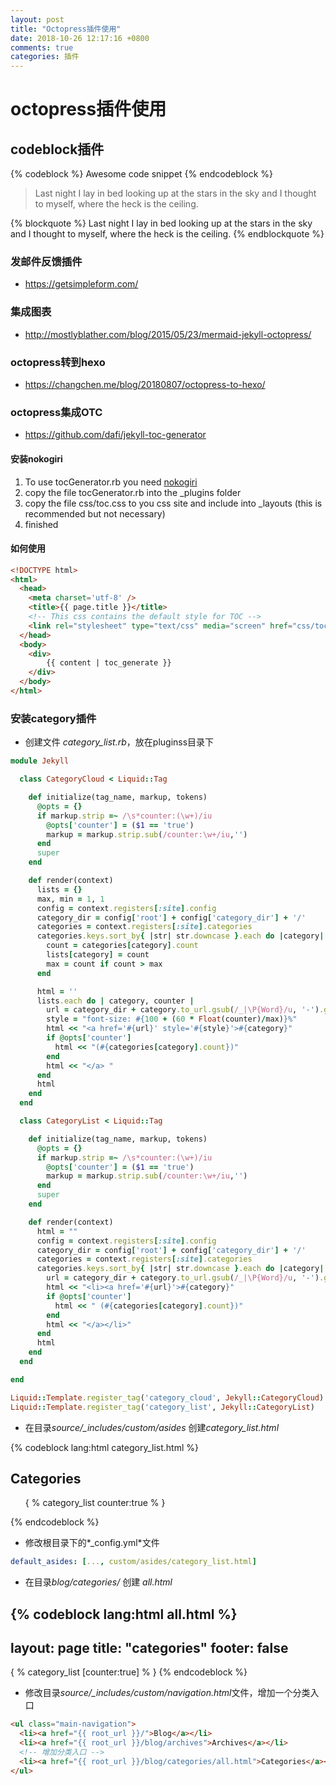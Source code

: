 ```yaml
---
layout: post
title: "Octopress插件使用"
date: 2018-10-26 12:17:16 +0800
comments: true
categories: 插件
---
```


# octopress插件使用

## codeblock插件
{% codeblock %}
Awesome code snippet
{% endcodeblock %}

<!-- more -->

> Last night I lay in bed looking up at the stars in the sky and I thought to myself, where the heck is the ceiling.

{% blockquote %}
Last night I lay in bed looking up at the stars in the sky and I thought to myself, where the heck is the ceiling.
{% endblockquote %}


### 发邮件反馈插件
* https://getsimpleform.com/

### 集成图表
* http://mostlyblather.com/blog/2015/05/23/mermaid-jekyll-octopress/

### octopress转到hexo
* https://changchen.me/blog/20180807/octopress-to-hexo/

### octopress集成OTC
* https://github.com/dafi/jekyll-toc-generator

#### 安装nokogiri
1. To use tocGenerator.rb you need [nokogiri](http://www.nokogiri.org/)
2. copy the file tocGenerator.rb into the _plugins folder
3. copy the file css/toc.css to you css site and include into _layouts (this is recommended but not necessary)
4. finished

#### 如何使用

```html source/_layout/default.html
<!DOCTYPE html>
<html>
  <head>
    <meta charset='utf-8' />
    <title>{{ page.title }}</title>
    <!-- This css contains the default style for TOC -->
    <link rel="stylesheet" type="text/css" media="screen" href="css/toc.css">
  </head>
  <body>
    <div>
        {{ content | toc_generate }}
    </div>
  </body>
</html>
```

### 安装category插件
- 创建文件 *category_list.rb*，放在pluginss目录下

```ruby plugins/category_list.rb
module Jekyll

  class CategoryCloud < Liquid::Tag

    def initialize(tag_name, markup, tokens)
      @opts = {}
      if markup.strip =~ /\s*counter:(\w+)/iu
        @opts['counter'] = ($1 == 'true')
        markup = markup.strip.sub(/counter:\w+/iu,'')
      end
      super
    end

    def render(context)
      lists = {}
      max, min = 1, 1
      config = context.registers[:site].config
      category_dir = config['root'] + config['category_dir'] + '/'
      categories = context.registers[:site].categories
      categories.keys.sort_by{ |str| str.downcase }.each do |category|
        count = categories[category].count
        lists[category] = count
        max = count if count > max
      end

      html = ''
      lists.each do | category, counter |
        url = category_dir + category.to_url.gsub(/_|\P{Word}/u, '-').gsub(/-{2,}/u, '-').downcase
        style = "font-size: #{100 + (60 * Float(counter)/max)}%"
        html << "<a href='#{url}' style='#{style}'>#{category}"
        if @opts['counter']
          html << "(#{categories[category].count})"
        end
        html << "</a> "
      end
      html
    end
  end

  class CategoryList < Liquid::Tag

    def initialize(tag_name, markup, tokens)
      @opts = {}
      if markup.strip =~ /\s*counter:(\w+)/iu
        @opts['counter'] = ($1 == 'true')
        markup = markup.strip.sub(/counter:\w+/iu,'')
      end
      super
    end

    def render(context)
      html = ""
      config = context.registers[:site].config
      category_dir = config['root'] + config['category_dir'] + '/'
      categories = context.registers[:site].categories
      categories.keys.sort_by{ |str| str.downcase }.each do |category|
        url = category_dir + category.to_url.gsub(/_|\P{Word}/u, '-').gsub(/-{2,}/u, '-').downcase
        html << "<li><a href='#{url}'>#{category}"
        if @opts['counter']
          html << " (#{categories[category].count})"
        end
        html << "</a></li>"
      end
      html
    end
  end

end

Liquid::Template.register_tag('category_cloud', Jekyll::CategoryCloud)
Liquid::Template.register_tag('category_list', Jekyll::CategoryList)
```

- 在目录*source/_includes/custom/asides* 创建*category_list.html*

{% codeblock lang:html category_list.html %}
<section>
  <h1>Categories</h1>
  <ul id="category-list">{ % category_list counter:true % }</ul>
</section>
{% endcodeblock %}

- 修改根目录下的*_config.yml*文件

```yml _config.yml
default_asides: [..., custom/asides/category_list.html]

```

- 在目录*blog/categories/* 创建 *all.html*

{% codeblock lang:html all.html %}
---
layout: page
title: "categories"
footer: false
---

{ % category_list [counter:true] % }
{% endcodeblock %}

- 修改目录*source/_includes/custom/navigation.html*文件，增加一个分类入口 

```html source/_includes/custom/navigation.html
<ul class="main-navigation">
  <li><a href="{{ root_url }}/">Blog</a></li>
  <li><a href="{{ root_url }}/blog/archives">Archives</a></li>
  <!-- 增加分类入口 -->
  <li><a href="{{ root_url }}/blog/categories/all.html">Categories</a></li>
</ul>
```